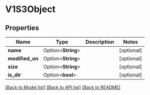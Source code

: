 # V1S3Object

## Properties

Name | Type | Description | Notes
------------ | ------------- | ------------- | -------------
**name** | Option<**String**> |  | [optional]
**modified_on** | Option<**String**> |  | [optional]
**size** | Option<**String**> |  | [optional]
**is_dir** | Option<**bool**> |  | [optional]

[[Back to Model list]](../README.md#documentation-for-models) [[Back to API list]](../README.md#documentation-for-api-endpoints) [[Back to README]](../README.md)


